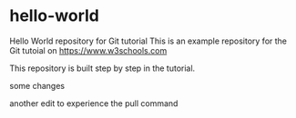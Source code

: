 # hello-world
Hello World repository for Git tutorial
This is an example repository for the Git tutoial on https://www.w3schools.com

This repository is built step by step in the tutorial.

some changes

another edit to experience the pull command
